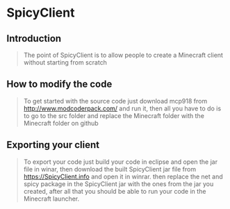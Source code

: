 # SpicyClient

## Introduction

> The point of SpicyClient is to allow people to create a Minecraft client without starting from scratch

## How to modify the code

> To get started with the source code just download mcp918 from http://www.modcoderpack.com/ and run it, then all you have to do is to go to the src folder and replace the Minecraft folder with the Minecraft folder on github

## Exporting your client

> To export your code just build your code in eclipse and open the jar file in winar, then download the built SpicyClient jar file from https://SpicyClient.info and open it in winrar. then replace the net and spicy package in the SpicyClient jar with the ones from the jar you created, after all that you should be able to run your code in the Minecraft launcher.
